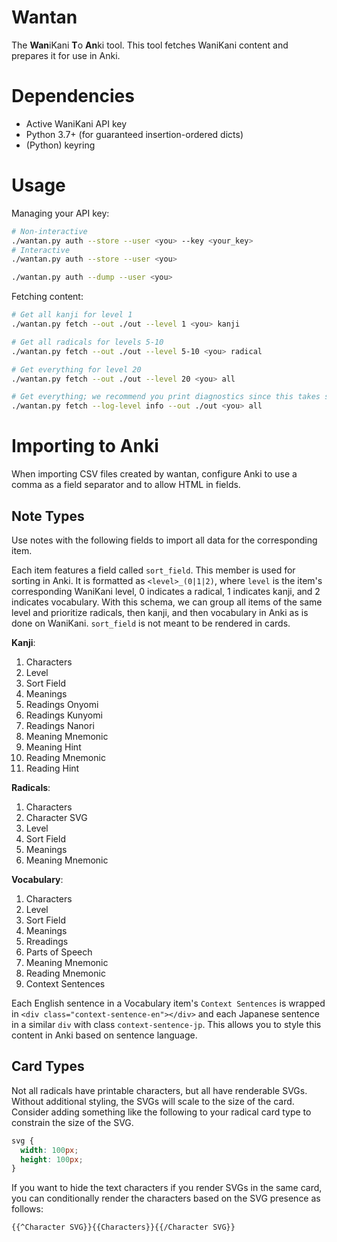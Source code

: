 # Wantan

The **Wan**iKani **T**o **An**ki tool. This tool fetches WaniKani
content and prepares it for use in Anki.

# Dependencies

- Active WaniKani API key
- Python 3.7+ (for guaranteed insertion-ordered dicts)
- (Python) keyring

# Usage

Managing your API key:

```sh
# Non-interactive
./wantan.py auth --store --user <you> --key <your_key>
# Interactive
./wantan.py auth --store --user <you>

./wantan.py auth --dump --user <you>
```

Fetching content:

```sh
# Get all kanji for level 1
./wantan.py fetch --out ./out --level 1 <you> kanji

# Get all radicals for levels 5-10
./wantan.py fetch --out ./out --level 5-10 <you> radical

# Get everything for level 20
./wantan.py fetch --out ./out --level 20 <you> all

# Get everything; we recommend you print diagnostics since this takes some time.
./wantan.py fetch --log-level info --out ./out <you> all
```

# Importing to Anki

When importing CSV files created by wantan, configure Anki to use a comma as a
field separator and to allow HTML in fields.

## Note Types

Use notes with the following fields to import all data for the corresponding item.

Each item features a field called `sort_field`. This member is used for sorting
in Anki. It is formatted as `<level>_(0|1|2)`, where `level` is the item's
corresponding WaniKani level, 0 indicates a radical, 1 indicates kanji, and 2
indicates vocabulary. With this schema, we can group all items of the same level
and prioritize radicals, then kanji, and then vocabulary in Anki as is done on
WaniKani. `sort_field` is not meant to be rendered in cards.

**Kanji**:

1. Characters
1. Level
1. Sort Field
1. Meanings
1. Readings Onyomi
1. Readings Kunyomi
1. Readings Nanori
1. Meaning Mnemonic
1. Meaning Hint
1. Reading Mnemonic
1. Reading Hint

**Radicals**:

1. Characters
1. Character SVG
1. Level
1. Sort Field
1. Meanings
1. Meaning Mnemonic

**Vocabulary**:

1. Characters
1. Level
1. Sort Field
1. Meanings
1. Rreadings
1. Parts of Speech
1. Meaning Mnemonic
1. Reading Mnemonic
1. Context Sentences

Each English sentence in a Vocabulary item's `Context Sentences` is wrapped in
`<div class="context-sentence-en"></div>` and each Japanese sentence in a
similar `div` with class `context-sentence-jp`. This allows you to style
this content in Anki based on sentence language.

## Card Types

Not all radicals have printable characters, but all have renderable SVGs.
Without additional styling, the SVGs will scale to the size of the card.
Consider adding something like the following to your radical card type to
constrain the size of the SVG.

```css
svg {
  width: 100px;
  height: 100px;
}
```

If you want to hide the text characters if you render SVGs in the same card, you
can conditionally render the characters based on the SVG presence as follows:

```
{{^Character SVG}}{{Characters}}{{/Character SVG}}
```
